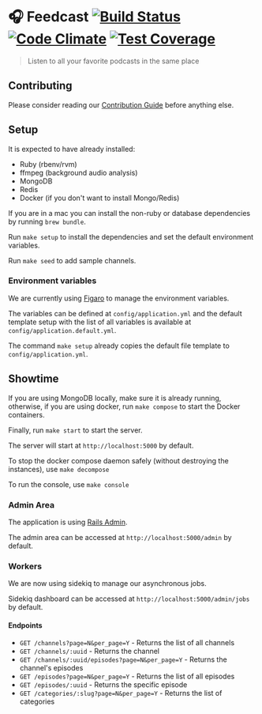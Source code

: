 # :headphones: Feedcast [![Build Status](https://travis-ci.org/feedcast/core.svg?branch=master)](https://travis-ci.org/feedcast/core) [![Code Climate](https://codeclimate.com/github/marceloboeira/feedcast/badges/gpa.svg)](https://codeclimate.com/github/marceloboeira/feedcast) [![Test Coverage](https://codeclimate.com/github/marceloboeira/feedcast/badges/coverage.svg)](https://codeclimate.com/github/marceloboeira/feedcast/coverage)
> Listen to all your favorite podcasts in the same place

## Contributing

Please consider reading our [Contribution Guide](CONTRIBUTING.md) before anything else.

## Setup

It is expected to have already installed:

 * Ruby (rbenv/rvm)
 * ffmpeg (background audio analysis)
 * MongoDB
 * Redis
 * Docker (if you don't want to install Mongo/Redis)

If you are in a mac you can install the non-ruby or database dependencies by running `brew bundle`.

Run `make setup` to install the dependencies and set the default environment variables.

Run `make seed` to add sample channels.

### Environment variables

We are currently using [Figaro](https://github.com/laserlemon/figaro) to manage the environment variables.

The variables can be defined at `config/application.yml`  and the default template setup with the list of all variables is available at `config/application.default.yml`.

The command `make setup` already copies the default file template to `config/application.yml`.

## Showtime

If you are using MongoDB locally, make sure it is already running, otherwise, if you are using docker, run `make compose` to start the Docker containers.

Finally, run `make start` to start the server.

The server will start at `http://localhost:5000` by default.

To stop the docker compose daemon safely (without destroying the instances), use `make decompose`

To run the console, use `make console`

### Admin Area

The application is using [Rails Admin](https://github.com/sferik/rails_admin).

The admin area can be accessed at `http://localhost:5000/admin` by default.

### Workers

We are now using sidekiq to manage our asynchronous jobs.

Sidekiq dashboard can be accessed at `http://localhost:5000/admin/jobs` by default.

#### Endpoints

* `GET /channels?page=N&per_page=Y` - Returns the list of all channels
* `GET /channels/:uuid` - Returns the channel
* `GET /channels/:uuid/episodes?page=N&per_page=Y` - Returns the channel's episodes
* `GET /episodes?page=N&per_page=Y` - Returns the list of all episodes
* `GET /episodes/:uuid` - Returns the specific episode
* `GET /categories/:slug?page=N&per_page=Y` - Returns the list of categories
